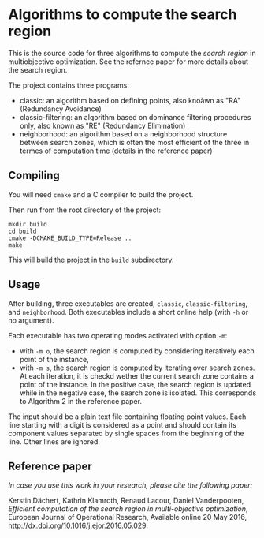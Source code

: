 # Algorithms to compute the search region

This is the source code for three algorithms to compute the _search region_ in multiobjective optimization. See the refernce paper for more details about the search region.

The project contains three programs:
* classic: an algorithm based on defining points, also knoàwn as "RA" (Redundancy Avoidance)
* classic-filtering: an algorithm based on dominance filtering procedures only, also known as "RE" (Redundancy Elimination)
* neighborhood: an algorithm based on a neighborhood structure between search zones, which is often the most efficient of the three in termes of computation time (details in the reference paper)

## Compiling

You will need `cmake` and a C compiler to build the project.

Then run from the root directory of the project:

    mkdir build
    cd build
    cmake -DCMAKE_BUILD_TYPE=Release ..
    make

This will build the project in the `build` subdirectory.

## Usage

After building, three executables are created, `classic`, `classic-filtering`, and `neighborhood`. Both executables include a short online help (with `-h` or no argument).

Each executable has two operating modes activated with option `-m`:
* with `-m o`, the search region is computed by considering iteratively each point of the instance,
* with `-m s`, the search region is computed by iterating over search zones. At each iteration, it is checkd wether the current search zone contains a point of the instance. In the positive case, the search region is updated while in the negative case, the search zone is isolated. This corresponds to Algorithm 2 in the reference paper.

The input should be a plain text file containing floating point values. Each line starting with a digit is considered as a point and should contain its component values separated by single spaces from the beginning of the line. Other lines are ignored.

## Reference paper

*In case you use this work in your research, please cite the following paper:*

Kerstin Dächert, Kathrin Klamroth, Renaud Lacour, Daniel Vanderpooten, *Efficient computation of the search region in multi-objective optimization*, European Journal of Operational Research, Available online 20 May 2016, http://dx.doi.org/10.1016/j.ejor.2016.05.029.
